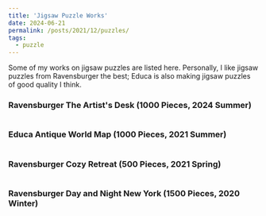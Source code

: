 ```yaml
---
title: 'Jigsaw Puzzle Works'
date: 2024-06-21
permalink: /posts/2021/12/puzzles/
tags:
  - puzzle
---
```


Some of my works on jigsaw puzzles are listed here. Personally, I like jigsaw puzzles from Ravensburger the best; Educa is also making jigsaw puzzles of good quality I think.

### Ravensburger The Artist's Desk (1000 Pieces, 2024 Summer) 
<div class="msg_desc">
<img style="max-width:100%;overflow:hidden;" src="https://zf-wei.github.io/files/ArtistsDesk.jpg" alt="">
</div>


### Educa Antique World Map (1000 Pieces, 2021 Summer) 
<div class="msg_desc">
<img style="max-width:100%;overflow:hidden;" src="https://zf-wei.github.io/files/WorldMap.JPG" alt="">
</div>


### Ravensburger Cozy Retreat (500 Pieces, 2021 Spring) 
<div class="msg_desc">
<img style="max-width:100%;overflow:hidden;" src="https://zf-wei.github.io/files/CozyRetreat.jpg" alt="">
</div>


### Ravensburger Day and Night New York (1500 Pieces, 2020 Winter) 
<div class="msg_desc">
<img style="max-width:100%;overflow:hidden;" src="https://zf-wei.github.io/files/DayNightNY.JPG" alt="">
</div> 